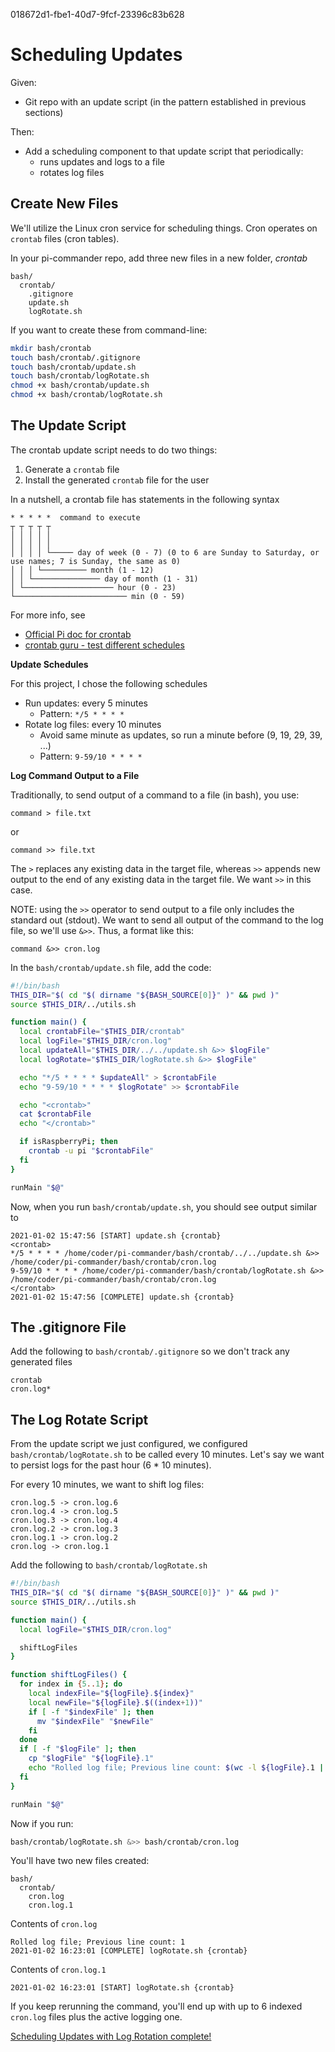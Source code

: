 018672d1-fbe1-40d7-9fcf-23396c83b628

# Scheduling Updates

Given:
- Git repo with an update script (in the pattern established in previous sections)

Then:
- Add a scheduling component to that update script that periodically:
  - runs updates and logs to a file
  - rotates log files

## Create New Files

We'll utilize the Linux cron service for scheduling things. Cron operates on `crontab` files (cron tables).

In your pi-commander repo, add three new files in a new folder, _crontab_

```
bash/
  crontab/
    .gitignore
    update.sh
    logRotate.sh
```

If you want to create these from command-line:

```bash
mkdir bash/crontab
touch bash/crontab/.gitignore
touch bash/crontab/update.sh
touch bash/crontab/logRotate.sh
chmod +x bash/crontab/update.sh
chmod +x bash/crontab/logRotate.sh
```

## The Update Script

The crontab update script needs to do two things:
1. Generate a `crontab` file
2. Install the generated `crontab` file for the user

In a nutshell, a crontab file has statements in the following syntax

```
* * * * *  command to execute
┬ ┬ ┬ ┬ ┬
│ │ │ │ │
│ │ │ │ │
│ │ │ │ └───── day of week (0 - 7) (0 to 6 are Sunday to Saturday, or use names; 7 is Sunday, the same as 0)
│ │ │ └────────── month (1 - 12)
│ │ └─────────────── day of month (1 - 31)
│ └──────────────────── hour (0 - 23)
└───────────────────────── min (0 - 59)
```
For more info, see
- [Official Pi doc for crontab](https://www.raspberrypi.org/documentation/linux/usage/cron.md)
- [crontab guru - test different schedules](https://crontab.guru/#*/5_*_*_*_*)

**Update Schedules**

For this project, I chose the following schedules
- Run updates: every 5 minutes
  - Pattern: `*/5 * * * *`
- Rotate log files: every 10 minutes
  - Avoid same minute as updates, so run a minute before (9, 19, 29, 39, ...)
  - Pattern: `9-59/10 * * * *`

**Log Command Output to a File**

Traditionally, to send output of a command to a file (in bash), you use:

```
command > file.txt
```
or
```
command >> file.txt
```
The `>` replaces any existing data in the target file, whereas `>>` appends new
output to the end of any existing data in the target file. We want `>>` in this
case.

NOTE: using the `>>` operator to send output to a file only includes the
standard out (stdout). We want to send all output of the command to the log
file, so we'll use `&>>`. Thus, a format like this:

```
command &>> cron.log
```

In the `bash/crontab/update.sh` file, add the code:

```bash
#!/bin/bash
THIS_DIR="$( cd "$( dirname "${BASH_SOURCE[0]}" )" && pwd )"
source $THIS_DIR/../utils.sh

function main() {
  local crontabFile="$THIS_DIR/crontab"
  local logFile="$THIS_DIR/cron.log"
  local updateAll="$THIS_DIR/../../update.sh &>> $logFile"
  local logRotate="$THIS_DIR/logRotate.sh &>> $logFile"

  echo "*/5 * * * * $updateAll" > $crontabFile
  echo "9-59/10 * * * * $logRotate" >> $crontabFile

  echo "<crontab>"
  cat $crontabFile
  echo "</crontab>"

  if isRaspberryPi; then
    crontab -u pi "$crontabFile"
  fi
}

runMain "$@"
```

Now, when you run `bash/crontab/update.sh`, you should see output similar to
```log
2021-01-02 15:47:56 [START] update.sh {crontab}
<crontab>
*/5 * * * * /home/coder/pi-commander/bash/crontab/../../update.sh &>> /home/coder/pi-commander/bash/crontab/cron.log
9-59/10 * * * * /home/coder/pi-commander/bash/crontab/logRotate.sh &>> /home/coder/pi-commander/bash/crontab/cron.log
</crontab>
2021-01-02 15:47:56 [COMPLETE] update.sh {crontab}
```

## The .gitignore File

Add the following to `bash/crontab/.gitignore` so we don't track any generated files
```.gitignore
crontab
cron.log*
```

## The Log Rotate Script

From the update script we just configured, we configured
`bash/crontab/logRotate.sh` to be called every 10 minutes. Let's say we want to persist logs for the past hour (6 * 10 minutes).

For every 10 minutes, we want to shift log files:
```
cron.log.5 -> cron.log.6
cron.log.4 -> cron.log.5
cron.log.3 -> cron.log.4
cron.log.2 -> cron.log.3
cron.log.1 -> cron.log.2
cron.log -> cron.log.1
```

Add the following to `bash/crontab/logRotate.sh`
```bash
#!/bin/bash
THIS_DIR="$( cd "$( dirname "${BASH_SOURCE[0]}" )" && pwd )"
source $THIS_DIR/../utils.sh

function main() {
  local logFile="$THIS_DIR/cron.log"

  shiftLogFiles
}

function shiftLogFiles() {
  for index in {5..1}; do
    local indexFile="${logFile}.${index}"
    local newFile="${logFile}.$((index+1))"
    if [ -f "$indexFile" ]; then
      mv "$indexFile" "$newFile"
    fi
  done
  if [ -f "$logFile" ]; then
    cp "$logFile" "${logFile}.1"
    echo "Rolled log file; Previous line count: $(wc -l ${logFile}.1 | cut -d' ' -f1)" > "$logFile"
  fi
}

runMain "$@"
```

Now if you run:
```bash
bash/crontab/logRotate.sh &>> bash/crontab/cron.log
```

You'll have two new files created:
```
bash/
  crontab/
    cron.log
    cron.log.1
```

Contents of `cron.log`
```log
Rolled log file; Previous line count: 1
2021-01-02 16:23:01 [COMPLETE] logRotate.sh {crontab}

```

Contents of `cron.log.1`
```log
2021-01-02 16:23:01 [START] logRotate.sh {crontab}

```

If you keep rerunning the command, you'll end up with up to 6 indexed `cron.log`
files plus the active logging one.

[Scheduling Updates with Log Rotation complete!](https://github.com/tveal/template-pi-commander/compare/v0.3-wallpaper-p3...v0.4-crontab)
